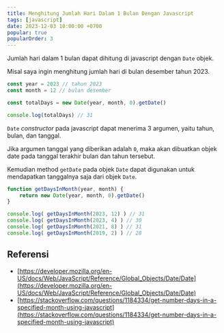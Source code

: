 ```yaml
---
title: Menghitung Jumlah Hari Dalam 1 Bulan Dengan Javascript
tags: [javascript]
date: 2023-12-03 10:00:00 +0700
popular: true
popularOrder: 3
---
```


Jumlah hari dalam 1 bulan dapat dihitung di javascript dengan `Date` objek.

<!--more-->

Misal saya ingin menghitung jumlah hari di bulan desember tahun 2023.

```js
const year = 2023 // tahun 2023
const month = 12 // bulan desember

const totalDays = new Date(year, month, 0).getDate()

console.log(totalDays) // 31
```

`Date` *constructor* pada javascript dapat menerima 3 argumen, yaitu tahun, bulan, dan tanggal.

Jika argumen tanggal yang diberikan adalah `0`, maka akan dibuatkan objek date pada tanggal terakhir bulan dan tahun tersebut.

Kemudian method `getDate` pada objek `Date` dapat digunakan untuk mendapatkan tanggalnya saja dari objek `Date`.

```js
function getDaysInMonth(year, month) {
    return new Date(year, month, 0).getDate()
}

console.log( getDaysInMonth(2023, 12) ) // 31
console.log( getDaysInMonth(2023, 4) ) // 30
console.log( getDaysInMonth(2021, 8) ) // 31
console.log( getDaysInMonth(2019, 2) ) // 28
```

## Referensi

- [https://developer.mozilla.org/en-US/docs/Web/JavaScript/Reference/Global_Objects/Date/Date](https://developer.mozilla.org/en-US/docs/Web/JavaScript/Reference/Global_Objects/Date/Date)
- [https://stackoverflow.com/questions/1184334/get-number-days-in-a-specified-month-using-javascript](https://stackoverflow.com/questions/1184334/get-number-days-in-a-specified-month-using-javascript)